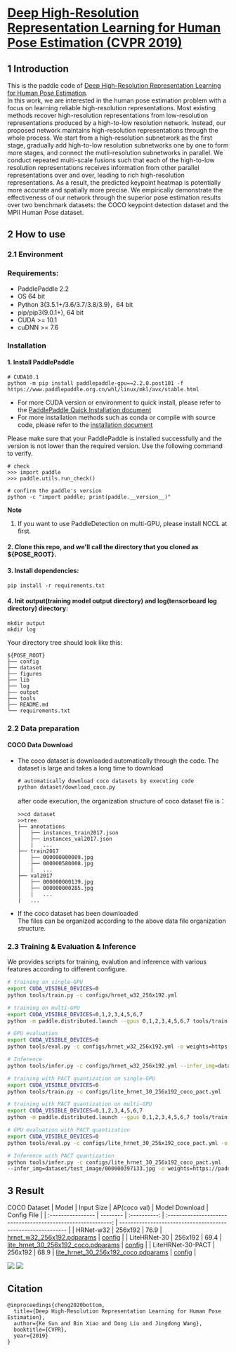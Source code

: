 # [Deep High-Resolution Representation Learning for Human Pose Estimation (CVPR 2019)](https://arxiv.org/abs/1902.09212)

## 1 Introduction
This is the paddle code of [Deep High-Resolution Representation Learning for Human Pose Estimation](https://arxiv.org/abs/1902.09212).  
In this work, we are interested in the human pose estimation problem with a focus on learning reliable high-resolution representations. Most existing methods recover high-resolution representations from low-resolution representations produced by a high-to-low resolution network. Instead, our proposed network maintains high-resolution representations through the whole process. We start from a high-resolution subnetwork as the first stage, gradually add high-to-low resolution subnetworks one by one to form more stages, and connect the mutli-resolution subnetworks in parallel. We conduct repeated multi-scale fusions such that each of the high-to-low resolution representations receives information from other parallel representations over and over, leading to rich high-resolution representations. As a result, the predicted keypoint heatmap is potentially more accurate and spatially more precise. We empirically demonstrate the effectiveness of our network through the superior pose estimation results over two benchmark datasets: the COCO keypoint detection dataset and the MPII Human Pose dataset. 

## 2 How to use

### 2.1 Environment

### Requirements:
- PaddlePaddle 2.2
- OS 64 bit
- Python 3(3.5.1+/3.6/3.7/3.8/3.9)，64 bit
- pip/pip3(9.0.1+), 64 bit
- CUDA >= 10.1
- cuDNN >= 7.6

### Installation
#### 1. Install PaddlePaddle
```
# CUDA10.1
python -m pip install paddlepaddle-gpu==2.2.0.post101 -f https://www.paddlepaddle.org.cn/whl/linux/mkl/avx/stable.html
```

- For more CUDA version or environment to quick install, please refer to the [PaddlePaddle Quick Installation document](https://www.paddlepaddle.org.cn/install/quick)
- For more installation methods such as conda or compile with source code, please refer to the [installation document](https://www.paddlepaddle.org.cn/documentation/docs/en/install/index_en.html)

Please make sure that your PaddlePaddle is installed successfully and the version is not lower than the required version. Use the following command to verify.

```
# check
>>> import paddle
>>> paddle.utils.run_check()

# confirm the paddle's version
python -c "import paddle; print(paddle.__version__)"
```

**Note**

1.  If you want to use PaddleDetection on multi-GPU, please install NCCL at first.

#### 2. Clone this repo, and we'll call the directory that you cloned as ${POSE_ROOT}.
#### 3. Install dependencies:
   ```
   pip install -r requirements.txt
   ```
#### 4. Init output(training model output directory) and log(tensorboard log directory) directory:

   ```
   mkdir output 
   mkdir log
   ```

   Your directory tree should look like this:

   ```
   ${POSE_ROOT}
   ├── config
   ├── dataset
   ├── figures
   ├── lib
   ├── log
   ├── output
   ├── tools 
   ├── README.md
   └── requirements.txt
   ```

### 2.2 Data preparation
#### COCO Data Download
- The coco dataset is downloaded automatically through the code. The dataset is large and takes a long time to download

    ```
    # automatically download coco datasets by executing code
    python dataset/download_coco.py
    ```

    after code execution, the organization structure of coco dataset file is：
    ```
    >>cd dataset
    >>tree
    ├── annotations
    │   ├── instances_train2017.json
    │   ├── instances_val2017.json
    │   |   ...
    ├── train2017
    │   ├── 000000000009.jpg
    │   ├── 000000580008.jpg
    │   |   ...
    ├── val2017
    │   ├── 000000000139.jpg
    │   ├── 000000000285.jpg
    │   |   ...
    |   ...
    ```
- If the coco dataset has been downloaded  
    The files can be organized according to the above data file organization structure.

### 2.3 Training & Evaluation & Inference

We provides scripts for training, evalution and inference with various features according to different configure.

```bash
# training on single-GPU
export CUDA_VISIBLE_DEVICES=0
python tools/train.py -c configs/hrnet_w32_256x192.yml

# training on multi-GPU
export CUDA_VISIBLE_DEVICES=0,1,2,3,4,5,6,7
python -m paddle.distributed.launch --gpus 0,1,2,3,4,5,6,7 tools/train.py -c configs/hrnet_w32_256x192.yml

# GPU evaluation
export CUDA_VISIBLE_DEVICES=0
python tools/eval.py -c configs/hrnet_w32_256x192.yml -o weights=https://paddledet.bj.bcebos.com/models/keypoint/hrnet_w32_256x192.pdparams

# Inference
python tools/infer.py -c configs/hrnet_w32_256x192.yml --infer_img=dataset/test_image/000000397133.jpg -o weights=https://paddledet.bj.bcebos.com/models/keypoint/hrnet_w32_256x192.pdparams

# training with PACT quantization on single-GPU
export CUDA_VISIBLE_DEVICES=0
python tools/train.py -c configs/lite_hrnet_30_256x192_coco_pact.yml

# training with PACT quantization on multi-GPU
export CUDA_VISIBLE_DEVICES=0,1,2,3,4,5,6,7
python -m paddle.distributed.launch --gpus 0,1,2,3,4,5,6,7 tools/train.py -c configs/lite_hrnet_30_256x192_coco_pact.yml

# GPU evaluation with PACT quantization
export CUDA_VISIBLE_DEVICES=0
python tools/eval.py -c configs/lite_hrnet_30_256x192_coco_pact.yml -o weights=https://paddledet.bj.bcebos.com/models/keypoint/lite_hrnet_30_256x192_coco_pact.pdparams

# Inference with PACT quantization
python tools/infer.py -c configs/lite_hrnet_30_256x192_coco_pact.yml
--infer_img=dataset/test_image/000000397133.jpg -o weights=https://paddledet.bj.bcebos.com/models/keypoint/lite_hrnet_30_256x192_coco_pact.pdparams


```

## 3 Result
COCO Dataset
| Model              | Input Size | AP(coco val) |                           Model Download                           | Config File                                                    |
| :---------------- | -------- | :----------: | :----------------------------------------------------------: | ----------------------------------------------------------- |
| HRNet-w32             | 256x192  |     76.9     | [hrnet_w32_256x192.pdparams](https://paddledet.bj.bcebos.com/models/keypoint/hrnet_w32_256x192.pdparams) | [config](./configs/hrnet_w32_256x192.yml)                     |
| LiteHRNet-30          | 256x192  |     69.4     | [lite_hrnet_30_256x192_coco.pdparams](https://bj.bcebos.com/v1/paddledet/models/keypoint/lite_hrnet_30_256x192_coco.pdparams) | [config](./configs/lite_hrnet_30_256x192_coco.yml)                     |
| LiteHRNet-30-PACT         | 256x192  |     68.9     | [lite_hrnet_30_256x192_coco.pdparams](https://bj.bcebos.com/v1/paddledet/models/keypoint/lite_hrnet_30_256x192_coco_pact.pdparams) | [config](./configs/lite_hrnet_30_256x192_coco_pact.yml)                     |

![](/dataset/test_image/hrnet_demo.jpg) 
![](/deploy/output/hrnet_demo_vis.jpg)

## Citation
````
@inproceedings{cheng2020bottom,
  title={Deep High-Resolution Representation Learning for Human Pose Estimation},
  author={Ke Sun and Bin Xiao and Dong Liu and Jingdong Wang},
  booktitle={CVPR},
  year={2019}
}
````

